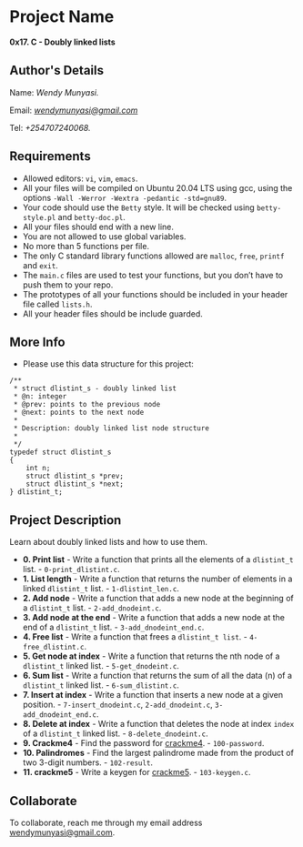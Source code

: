 # Project Name
**0x17. C - Doubly linked lists**

## Author's Details
Name: *Wendy Munyasi.*

Email: *wendymunyasi@gmail.com*

Tel: *+254707240068.*

##  Requirements
*   Allowed editors: `vi`, `vim`, `emacs`.
*   All your files will be compiled on Ubuntu 20.04 LTS using gcc, using the options `-Wall -Werror -Wextra -pedantic -std=gnu89`.
*   Your code should use the `Betty` style. It will be checked using `betty-style.pl` and `betty-doc.pl`.
*   All your files should end with a new line.
*   You are not allowed to use global variables.
*   No more than 5 functions per file.
*   The only C standard library functions allowed are `malloc`, `free`, `printf` and `exit`.
*   The `main.c` files are used to test your functions, but you don’t have to push them to your repo.
*   The prototypes of all your functions should be included in your header file called `lists.h`.
*   All your header files should be include guarded.

##  More Info
*   Please use this data structure for this project:
```
/**
 * struct dlistint_s - doubly linked list
 * @n: integer
 * @prev: points to the previous node
 * @next: points to the next node
 *
 * Description: doubly linked list node structure
 * 
 */
typedef struct dlistint_s
{
    int n;
    struct dlistint_s *prev;
    struct dlistint_s *next;
} dlistint_t;
```

## Project Description
Learn about doubly linked lists and how to use them.

* **0. Print list** - Write a function that prints all the elements of a `dlistint_t` list. - `0-print_dlistint.c`.
* **1. List length** - Write a function that returns the number of elements in a linked `dlistint_t` list. - `1-dlistint_len.c`.
* **2. Add node** - Write a function that adds a new node at the beginning of a `dlistint_t` list. - `2-add_dnodeint.c`.
* **3. Add node at the end** - Write a function that adds a new node at the end of a `dlistint_t` list. - `3-add_dnodeint_end.c`.
* **4. Free list** - Write a function that frees a `dlistint_t list`. - `4-free_dlistint.c`.
* **5. Get node at index** - Write a function that returns the nth node of a `dlistint_t` linked list. - `5-get_dnodeint.c`.
* **6. Sum list** - Write a function that returns the sum of all the data (n) of a `dlistint_t` linked list. - `6-sum_dlistint.c`.
* **7. Insert at index** - Write a function that inserts a new node at a given position. - `7-insert_dnodeint.c`, `2-add_dnodeint.c`, `3-add_dnodeint_end.c`.
* **8. Delete at index** - Write a function that deletes the node at index `index` of a `dlistint_t` linked list. - `8-delete_dnodeint.c`.
* **9. Crackme4** - Find the password for [crackme4](https://github.com/holbertonschool/0x17.c). - `100-password`.
* **10. Palindromes** - Find the largest palindrome made from the product of two 3-digit numbers. - `102-result`.
* **11. crackme5** - Write a keygen for [crackme5](https://github.com/holbertonschool/0x17.c). - `103-keygen.c`.


## Collaborate

To collaborate, reach me through my email address wendymunyasi@gmail.com.